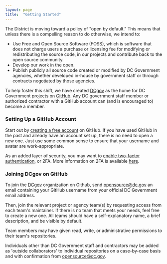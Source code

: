 ```yaml
---
layout: page
title:  "Getting Started"
---
```


The District is moving toward a policy of "open by default." This means that unless there is a compelling reason to do otherwise, we intend to:

* Use Free and Open Source Software (FOSS), which is software that does not charge users a purchase or licensing fee for modifying or redistributing the source code, in our projects and contribute back to the open source community.
* Develop our work in the open.
* Publish publicly all source code created or modified by DC Government agencies, whether developed in-house by government staff or through contracts negotiated by those agencies.

To help foster this shift, we have created [DCgov](https://github.com/dcgov) as the home for DC Government projects on [GitHub](https://github.com/). Any DC government staff member or authorized contractor with a GitHub account can (and is encouraged to) become a member.

### Setting Up a GitHub Account

Start out by [creating a free account](https://github.com/join) on GitHub. If you have used GitHub in the past and already have an account set up, there is no need to open a new one. Just use some common sense to ensure that your username and avatar are work-appropriate. 

As an added layer of security, you may want to [enable two-factor authentication](https://github.com/settings/security), or 2FA. More information on 2FA is available [here](https://help.github.com/articles/about-two-factor-authentication/).

### Joining DCgov on GitHub

To join the [DCgov](https://github.com/dcgov) organization on Github, send opensource@dc.gov an email containing your GitHub username from your official DC Government email address.

Then, join the relevant project or agency team(s) by requesting access from each team's maintainer. If there is no team that meets your needs, feel free to create a new one. All teams should have a self-explanatory name, a brief description, and be visible by default.

Team members may have given read, write, or administrative permissions to their team's repositories.

Individuals other than DC Government staff and contractors may be added as 'outside collaborators' to individual repositories on a case-by-case basis and with confirmation from opensource@dc.gov.
